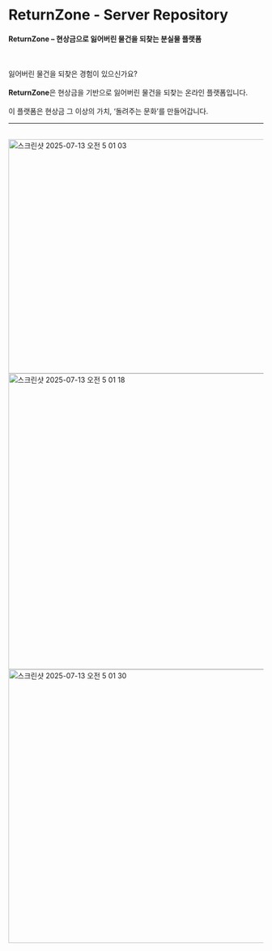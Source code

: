 # ReturnZone - Server Repository
#### ReturnZone – 현상금으로 잃어버린 물건을 되찾는 분실물 플랫폼

<br>

잃어버린 물건을 되찾은 경험이 있으신가요?
<br>
<br>
**ReturnZone**은 현상금을 기반으로 잃어버린 물건을 되찾는 온라인 플랫폼입니다. 
<br>
<br>
이 플랫폼은 현상금 그 이상의 가치, ‘돌려주는 문화’를 만들어갑니다.

---

<br>

<img width="941" height="463" alt="스크린샷 2025-07-13 오전 5 01 03" src="https://github.com/user-attachments/assets/3abb5194-fc87-4d83-ac2e-10ad3f5af500" />
<img width="567" height="585" alt="스크린샷 2025-07-13 오전 5 01 18" src="https://github.com/user-attachments/assets/7cf31a42-df0d-490c-9c80-5b24dc1c166d" />
<img width="804" height="541" alt="스크린샷 2025-07-13 오전 5 01 30" src="https://github.com/user-attachments/assets/4086ec2a-2ffe-4143-a30f-9fcfe9cae6ff" />
